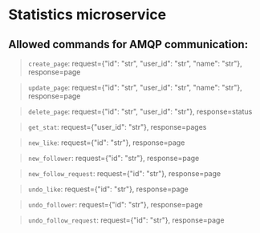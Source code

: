 # Statistics microservice

## Allowed commands for AMQP communication:

> `create_page`: request={"id": "str", "user_id": "str", "name": "str"}, response=page 

> `update_page`: request={"id": "str", "user_id": "str", "name": "str"}, response=page 

> `delete_page`: request={"id": "str", "user_id": "str"}, response=status

> `get_stat`: request={"user_id": "str"}, response=pages

> `new_like`: request={"id": "str"}, response=page 

> `new_follower`: request={"id": "str"}, response=page 

> `new_follow_request`: request={"id": "str"}, response=page 

> `undo_like`: request={"id": "str"}, response=page 

> `undo_follower`: request={"id": "str"}, response=page 

> `undo_follow_request`: request={"id": "str"}, response=page 
